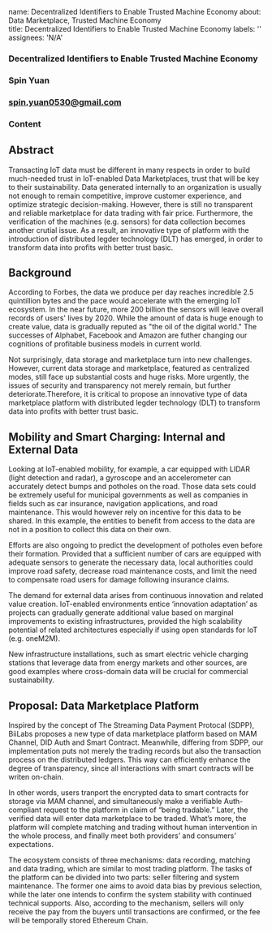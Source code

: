 name: Decentralized Identifiers to Enable Trusted Machine Economy
about: Data Marketplace, Trusted Machine Economy  
title: Decentralized Identifiers to Enable Trusted Machine Economy
labels: ''
assignees: 'N/A'

### Decentralized Identifiers to Enable Trusted Machine Economy
### Spin Yuan
### spin.yuan0530@gmail.com
### Content

## Abstract

Transacting IoT data must be different in many respects in order to build much-needed trust in IoT-enabled Data Marketplaces, trust that will be key to their sustainability. Data generated internally to an organization is usually not enough to remain competitive, improve customer experience, and optimize strategic decision-making. However, there is still no transparent and reliable marketplace for data trading with fair price. Furthermore, the verification of the machines (e.g. sensors) for data collection becomes another crutial issue. As a result, an innovative type of platform with the introduction of distributed legder technology (DLT) has emerged, in order to transform data into profits with better trust basic. 

## Background 

According to Forbes, the data we produce per day reaches incredible 2.5 quintillion bytes and the pace would accelerate with the emerging IoT ecosystem. In the near future, more 200 billion the sensors will leave overall records of users' lives by 2020. While the amount of data is huge enough to create value, data is gradually reputed as "the oil of the digital world." The successes of Alphabet, Facebook and Amazon are futher changing our cognitions of profitable business models in current world. 

Not surprisingly, data storage and marketplace turn into new challenges. However, current data storage and marketplace, featured as centralized modes, still face up substantial costs and huge risks. More urgently, the issues of security and transparency not merely remain, but further deteriorate.Therefore, it is critical to propose an innovative type of data marketplace platform with distributed legder technology (DLT) to transform data into profits with better trust basic.

## Mobility and Smart Charging: Internal and External Data 

Looking at IoT-enabled mobility, for example, a car equipped with LIDAR (light detection and radar), a gyroscope and an accelerometer can accurately detect bumps and potholes on the road. Those data sets could be extremely useful for municipal governments as well as companies in fields such as car insurance, navigation applications, and road maintenance. This would however rely on incentive for this data to be shared. In this example, the entities to benefit from access to the data are not in a position to collect this data on their own. 

Efforts are also ongoing to predict the development of potholes even before their formation. Provided that a sufficient number of cars are equipped with adequate sensors to generate the necessary data, local authorities could improve road safety, decrease road maintenance costs, and limit the need to compensate road users for damage following insurance claims. 

The demand for external data arises from continuous innovation and related value creation. IoT-enabled environments entice ‘innovation adaptation’ as projects can gradually generate additional value based on marginal improvements to existing infrastructures, provided the high scalability potential of related architectures especially if using open standards for IoT (e.g. oneM2M).

New infrastructure installations, such as smart electric vehicle charging stations that leverage data from energy markets and other sources, are good examples where cross-domain data will be crucial for commercial sustainability.

## Proposal: Data Marketplace Platform

Inspired by the concept of The Streaming Data Payment Protocal (SDPP), BiiLabs proposes a new type of data marketplace platform based on MAM Channel, DID Auth and Smart Contract. Meanwhile, differing from SDPP, our implementation puts not merely the trading records but also the transaction process on the distributed ledgers. This way can efficiently enhance the degree of transparency, since all interactions with smart contracts will be writen on-chain.

In other words, users tranport the encrypted data to smart contracts for storage via MAM channel, and simultaneously make a verifiable Auth-compliant request to the platform in claim of “being tradable.” Later, the verified data will enter data marketplace to be traded. What’s more, the platform will complete matching and trading without human intervention in the whole process, and finally meet both providers’ and consumers’ expectations.

The ecosystem consists of three mechanisms: data recording, matching and data trading, which are similar to most trading platform. The tasks of the platform can be divided into two parts: seller filtering and system maintenance. The former one aims to avoid data bias by previous selection, while the later one intends to confirm the system stability with continued technical supports. Also, according to the mechanism, sellers will only receive the pay from the buyers until transactions are confirmed, or the fee will be temporally stored Ethereum Chain.
